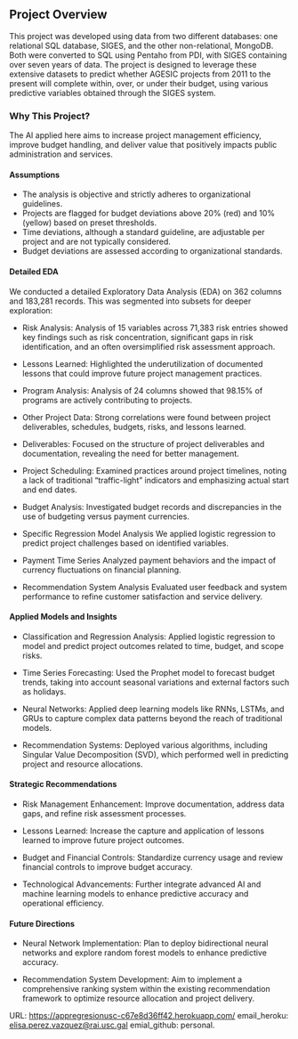 ## Project Overview
This project was developed using data from two different databases: one relational SQL database, SIGES, and the other non-relational, MongoDB. Both were converted to SQL using Pentaho from PDI, with SIGES containing over seven years of data. The project is designed to leverage these extensive datasets to predict whether AGESIC projects from 2011 to the present will complete within, over, or under their budget, using various predictive variables obtained through the SIGES system.

### Why This Project?
The AI applied here aims to increase project management efficiency, improve budget handling, and deliver value that positively impacts public administration and services.

#### Assumptions

* The analysis is objective and strictly adheres to organizational guidelines. 
* Projects are flagged for budget deviations above 20% (red) and 10% (yellow) based on preset thresholds. 
* Time deviations, although a standard guideline, are adjustable per project and are not typically considered. 
* Budget deviations are assessed according to organizational standards.

#### Detailed EDA

We conducted a detailed Exploratory Data Analysis (EDA) on 362 columns and 183,281 records. This was segmented into subsets for deeper exploration:

* Risk Analysis: Analysis of 15 variables across 71,383 risk entries showed key findings such as risk concentration, significant gaps in risk identification, and an often oversimplified risk assessment approach.

* Lessons Learned: Highlighted the underutilization of documented lessons that could improve future project management practices.

* Program Analysis: Analysis of 24 columns showed that 98.15% of programs are actively contributing to projects.

* Other Project Data: Strong correlations were found between project deliverables, schedules, budgets, risks, and lessons learned.

* Deliverables: Focused on the structure of project deliverables and documentation, revealing the need for better management.

* Project Scheduling: Examined practices around project timelines, noting a lack of traditional “traffic-light” indicators and emphasizing actual start and end dates.

* Budget Analysis: Investigated budget records and discrepancies in the use of budgeting versus payment currencies.

* Specific Regression Model Analysis
We applied logistic regression to predict project challenges based on identified variables.

* Payment Time Series
Analyzed payment behaviors and the impact of currency fluctuations on financial planning.

* Recommendation System Analysis
Evaluated user feedback and system performance to refine customer satisfaction and service delivery.

#### Applied Models and Insights

* Classification and Regression Analysis: Applied logistic regression to model and predict project outcomes related to time, budget, and scope risks.

* Time Series Forecasting: Used the Prophet model to forecast budget trends, taking into account seasonal variations and external factors such as holidays.

* Neural Networks: Applied deep learning models like RNNs, LSTMs, and GRUs to capture complex data patterns beyond the reach of traditional models.

* Recommendation Systems: Deployed various algorithms, including Singular Value Decomposition (SVD), which performed well in predicting project and resource allocations.

#### Strategic Recommendations

* Risk Management Enhancement: Improve documentation, address data gaps, and refine risk assessment processes.

* Lessons Learned: Increase the capture and application of lessons learned to improve future project outcomes.

* Budget and Financial Controls: Standardize currency usage and review financial controls to improve budget accuracy.

* Technological Advancements: Further integrate advanced AI and machine learning models to enhance predictive accuracy and operational efficiency.

#### Future Directions

* Neural Network Implementation: Plan to deploy bidirectional neural networks and explore random forest models to enhance predictive accuracy.

* Recommendation System Development: Aim to implement a comprehensive ranking system within the existing recommendation framework to optimize resource allocation and project delivery.

URL: https://appregresionusc-c67e8d36ff42.herokuapp.com/
email_heroku: elisa.perez.vazquez@rai.usc.gal
emial_github: personal.
